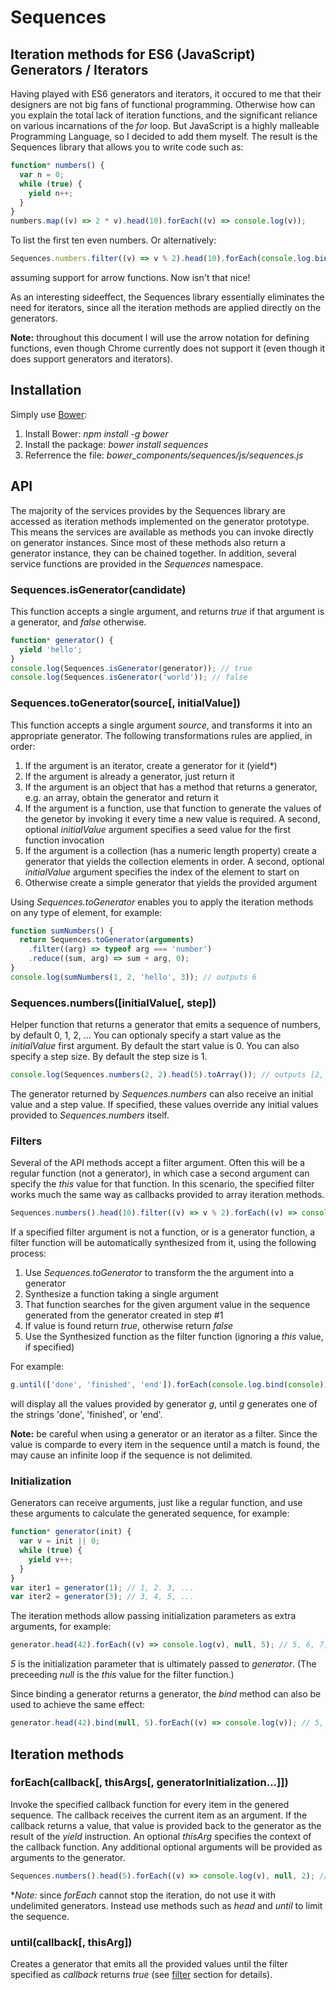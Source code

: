 # Sequences
## Iteration methods for ES6 (JavaScript) Generators / Iterators
Having played with ES6 generators and iterators, it occured to me that their designers are not big fans of functional programming. Otherwise how can you explain the total lack of iteration functions, and the significant reliance on various incarnations of the *for* loop. But JavaScript is a highly malleable Programming Language, so I decided to add them myself. The result is the Sequences library that allows you to write code such as:
```javascript
function* numbers() {
  var n = 0;
  while (true) {
    yield n++;
  }
}
numbers.map((v) => 2 * v).head(10).forEach((v) => console.log(v));
```
To list the first ten even numbers. Or alternatively:
```javascript
Sequences.numbers.filter((v) => v % 2).head(10).forEach(console.log.bind(console));
```
assuming support for arrow functions. Now isn't that nice!

As an interesting sideeffect, the Sequences library essentially eliminates the need for iterators, since all the iteration methods are applied directly on the generators.

**Note:** throughout this document I will use the arrow notation for defining functions, even though Chrome currently does not support it (even though it does support generators and iterators).

## Installation
Simply use [Bower](http://bower.io/):

1. Install Bower: *npm install -g bower*
2. Install the package: *bower install sequences*
3. Referrence the file: *bower_components/sequences/js/sequences.js*

## API
The majority of the services provides by the Sequences library are accessed as iteration methods implemented on the generator prototype. This means the services are available as methods you can invoke directly on generator instances. Since most of these methods also return a generator instance, they can be chained together. In addition, several service functions are provided in the *Sequences* namespace.

### Sequences.isGenerator(candidate)
This function accepts a single argument, and returns *true* if that argument is a generator, and *false* otherwise.
```javascript
function* generator() {
  yield 'hello';
}
console.log(Sequences.isGenerator(generator)); // true
console.log(Sequences.isGenerator('world')); // false
```

### Sequences.toGenerator(source[, initialValue])
This function accepts a single argument *source*, and transforms it into an appropriate generator. The following transformations rules are applied, in order:

1. If the argument is an iterator, create a generator for it (yield*)
2. If the argument is already a generator, just return it
3. If the argument is an object that has a method that returns a generator, e.g. an array, obtain the generator and return it
4. If the argument is a function, use that function to generate the values of the genetor by invoking it every time a new value is required. A second, optional *initialValue* argument specifies a seed value for the first function invocation
5. If the argument is a collection (has a numeric length property) create a generator that yields the collection elements in order. A second, optional *initialValue* argument specifies the index of the element to start on
6. Otherwise create a simple generator that yields the provided argument
 
Using *Sequences.toGenerator* enables you to apply the iteration methods on any type of element, for example:
```javascript
function sumNumbers() {
  return Sequences.toGenerator(arguments)
    .filter((arg) => typeof arg === 'number')
    .reduce((sum, arg) => sum + arg, 0);
}
console.log(sumNumbers(1, 2, 'hello', 3)); // outputs 6
```

### Sequences.numbers([initialValue[, step])
Helper function that returns a generator that emits a sequence of numbers, by default 0, 1, 2, ... You can optionaly specify a start value as the *initialValue* first argument. By default the start value is 0. You can also specify a step size. By default the step size is 1.
```javascript
console.log(Sequences.numbers(2, 2).head(5).toArray()); // outputs [2, 4, 6, 8, 10]
```
The generator returned by *Sequences.numbers* can also receive an initial value and a step value. If specified, these values override any initial values provided to *Sequences.numbers* itself.

### Filters
Several of the API methods accept a filter argument. Often this will be a regular function (not a generator), in which case a second argument can specify the *this* value for that function. In this scenario, the specified filter works much the same way as callbacks provided to array iteration methods.
```javascript
Sequences.numbers().head(10).filter((v) => v % 2).forEach((v) => console.log(v));
```
If a specified filter argument is not a function, or is a generator function, a filter function will be automatically synthesized from it, using the following process:

1. Use *Sequences.toGenerator* to transform the the argument into a generator
2. Synthesize a function taking a single argument
3. That function searches for the given argument value in the sequence generated from the generator created in step #1
4. If value is found return *true*, otherwise return *false*
5. Use the Synthesized function as the filter function (ignoring a *this* value, if specified)

For example:
```javascript
g.until(['done', 'finished', 'end']).forEach(console.log.bind(console));
```
will display all the values provided by generator *g*, until *g* generates one of the strings 'done', 'finished', or 'end'.

**Note:** be careful when using a generator or an iterator as a filter. Since the value is comparde to every item in the sequence until a match is found, the may cause an infinite loop if the sequence is not delimited.

### Initialization
Generators can receive arguments, just like a regular function, and use these arguments to calculate the generated sequence, for example:
```javascript
function* generator(init) {
  var v = init || 0;
  while (true) {
    yield v++;
  }
}
var iter1 = generator(1); // 1, 2. 3, ...
var iter2 = generator(3); // 3, 4, 5, ...
```
The iteration methods allow passing initialization parameters as extra arguments, for example:
```javascript
generator.head(42).forEach((v) => console.log(v), null, 5); // 5, 6, 7, ...
```
*5* is the initialization parameter that is ultimately passed to *generator*. (The preceeding *null* is the *this* value for the filter function.)

Since binding a generator returns a generator, the *bind* method can also be used to achieve the same effect:
```javascript
generator.head(42).bind(null, 5).forEach((v) => console.log(v)); // 5, 6, 7, ...
```

## Iteration methods
### forEach(callback[, thisArgs[, generatorInitialization...]])
Invoke the specified callback function for every item in the genered sequence. The callback receives the current item as an argument. If the callback returns a value, that value is provided back to the generator as the result of the *yield* instruction. An optional *thisArg* specifies the context of the callback function. Any additional optional arguments will be provided as arguments to the generator.
```javascript
Sequences.numbers().head(5).forEach((v) => console.log(v), null, 2); // 2, 3, 4, 5, 6
```
**Note:* since *forEach* cannot stop the iteration, do not use it with undelimited generators. Instead use methods such as *head* and *until* to limit the sequence.

### until(callback[, thisArg])
Creates a generator that emits all the provided values until the filter specified as *callback* returns *true* (see [filter]() section for details).
